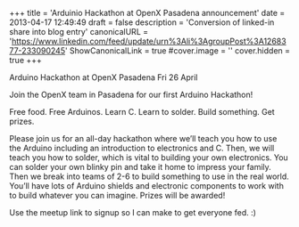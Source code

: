 +++
title = 'Arduinio Hackathon at OpenX Pasadena announcement'
date = 2013-04-17 12:49:49
draft = false
description = 'Conversion of linked-in share into blog entry'
canonicalURL = 'https://www.linkedin.com/feed/update/urn%3Ali%3AgroupPost%3A1268377-233090245'
ShowCanonicalLink = true
#cover.image = ''
cover.hidden = true
+++

Arduino Hackathon at OpenX Pasadena Fri 26 April

Join the OpenX team in Pasadena for our first Arduino Hackathon!

Free food. Free Arduinos. Learn C. Learn to solder. Build something. Get prizes.

Please join us for an all-day hackathon where we’ll teach you how to use the Arduino including an introduction to electronics and C. Then, we will teach you how to solder, which is vital to building your own electronics. You can solder your own blinky pin and take it home to impress your family. Then we break into teams of 2-6 to build something to use in the real world. You’ll have lots of Arduino shields and electronic components to work with to build whatever you can imagine. Prizes will be awarded!

Use the meetup link to signup so I can make to get everyone fed.  :)
